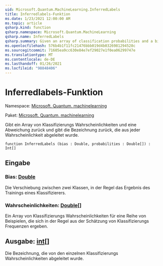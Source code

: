 ```yaml
---
uid: Microsoft.Quantum.MachineLearning.InferredLabels
title: Inferredlabels-Funktion
ms.date: 1/23/2021 12:00:00 AM
ms.topic: article
qsharp.kind: function
qsharp.namespace: Microsoft.Quantum.MachineLearning
qsharp.name: InferredLabels
qsharp.summary: Given an array of classification probabilities and a bias, returns the label inferred from each probability.
ms.openlocfilehash: 576b4b1f11fc21476bbb019d4b0326981294528c
ms.sourcegitcommit: 71605ea9cc630e84e7ef29027e1f0ea06299747e
ms.translationtype: MT
ms.contentlocale: de-DE
ms.lasthandoff: 01/26/2021
ms.locfileid: "98848406"
---
```

# <a name="inferredlabels-function"></a>Inferredlabels-Funktion

Namespace: [Microsoft. Quantum. machinelearning](xref:Microsoft.Quantum.MachineLearning)

Paket: [Microsoft. Quantum. machinelearning](https://nuget.org/packages/Microsoft.Quantum.MachineLearning)


Gibt ein Array von Klassifizierungs Wahrscheinlichkeiten und eine Abweichung zurück und gibt die Bezeichnung zurück, die aus jeder Wahrscheinlichkeit abgeleitet wurde.

```qsharp
function InferredLabels (bias : Double, probabilities : Double[]) : Int[]
```


## <a name="input"></a>Eingabe

### <a name="bias--double"></a>Bias: [Double](xref:microsoft.quantum.lang-ref.double)

Die Verschiebung zwischen zwei Klassen, in der Regel das Ergebnis des Trainings eines Klassifizierers.


### <a name="probabilities--double"></a>Wahrscheinlichkeiten: [Double](xref:microsoft.quantum.lang-ref.double)[]

Ein Array von Klassifizierungs Wahrscheinlichkeiten für eine Reihe von Beispielen, die sich in der Regel aus der Schätzung von Klassifizierungs Frequenzen ergeben.



## <a name="output--int"></a>Ausgabe: [int](xref:microsoft.quantum.lang-ref.int)[]

Die Bezeichnung, die von den einzelnen Klassifizierungs Wahrscheinlichkeiten abgeleitet wurde.
